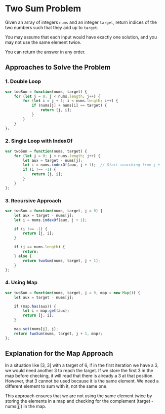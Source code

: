 # Two Sum Problem

Given an array of integers `nums` and an integer `target`, return indices of the two numbers such that they add up to `target`.

You may assume that each input would have exactly one solution, and you may not use the same element twice.

You can return the answer in any order.

## Approaches to Solve the Problem

### 1. Double Loop

```javascript
var twoSum = function(nums, target) {
    for (let j = 0; j < nums.length; j++) {
        for (let i = j + 1; i < nums.length; i++) {
            if (nums[j] + nums[i] == target) {
                return [j, i];
            }
        }
    }
};
```

###  2. Single Loop with IndexOf

```javascript
var twoSum = function(nums, target) {
    for (let j = 0; j < nums.length; j++) {
        let aux = target - nums[j];
        let i = nums.indexOf(aux, j + 1);  // Start searching from j + 1
        if (i !== -1) {
            return [j, i];
        }
    }
};
```


### 3. Recursive Approach

```javascript
var twoSum = function(nums, target, j = 0) {
    let aux = target - nums[j];
    let i = nums.indexOf(aux, j + 1); 

    if (i !== -1) {    
        return [j, i];
    }

    if (j == nums.length) {
        return;
    } else {
        return twoSum(nums, target, j + 1);
    }
};
```

### 4. Using Map

```javascript
var twoSum = function(nums, target, j = 0, map = new Map()) {
    let aux = target - nums[j];

    if (map.has(aux)) {
        let i = map.get(aux);
        return [j, i];
    }

    map.set(nums[j], j);
    return twoSum(nums, target, j + 1, map);
};
```

## Explanation for the Map Approach

In a situation like [3, 3] with a target of 6, if in the first iteration we have a 3, we would need another 3 to reach the target. If we store the first 3 in the map before checking, it will read that there is already a 3 at that position. However, that 3 cannot be used because it is the same element. We need a different element to sum with it, not the same one.

This approach ensures that we are not using the same element twice by storing the elements in a map and checking for the complement (target - nums[j]) in the map.
